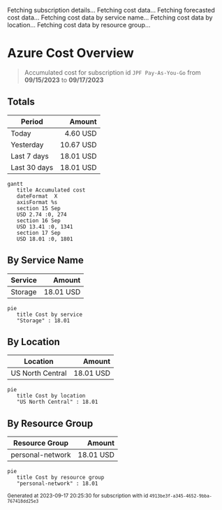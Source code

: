 Fetching subscription details...
Fetching cost data...
Fetching forecasted cost data...
Fetching cost data by service name...
Fetching cost data by location...
Fetching cost data by resource group...
# Azure Cost Overview

> Accumulated cost for subscription id `JPF Pay-As-You-Go` from **09/15/2023** to **09/17/2023**

## Totals

|Period|Amount|
|---|---:|
|Today|4.60 USD|
|Yesterday|10.67 USD|
|Last 7 days|18.01 USD|
|Last 30 days|18.01 USD|

```mermaid
gantt
   title Accumulated cost
   dateFormat  X
   axisFormat %s
   section 15 Sep
   USD 2.74 :0, 274
   section 16 Sep
   USD 13.41 :0, 1341
   section 17 Sep
   USD 18.01 :0, 1801
```

## By Service Name

|Service|Amount|
|---|---:|
|Storage|18.01 USD|

```mermaid
pie
   title Cost by service
   "Storage" : 18.01
```

## By Location

|Location|Amount|
|---|---:|
|US North Central|18.01 USD|

```mermaid
pie
   title Cost by location
   "US North Central" : 18.01
```

## By Resource Group

|Resource Group|Amount|
|---|---:|
|personal-network|18.01 USD|

```mermaid
pie
   title Cost by resource group
   "personal-network" : 18.01
```

<sup>Generated at 2023-09-17 20:25:30 for subscription with id `4913be3f-a345-4652-9bba-767418dd25e3`</sup>
